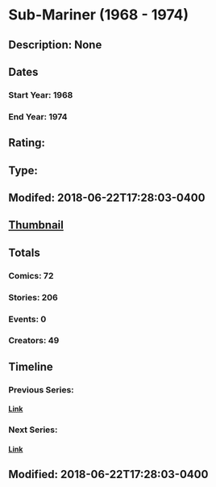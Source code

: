 # Sub-Mariner (1968 - 1974)
## Description: None
## Dates
### Start Year: 1968
### End Year: 1974
## Rating: 
## Type: 
## Modifed: 2018-06-22T17:28:03-0400
## [Thumbnail](http://i.annihil.us/u/prod/marvel/i/mg/c/a0/5b2d69b8d9c0c.jpg)
## Totals
### Comics: 72
### Stories: 206
### Events: 0
### Creators: 49
## Timeline
### Previous Series: 
#### [Link]()
### Next Series: 
#### [Link]()
## Modified: 2018-06-22T17:28:03-0400